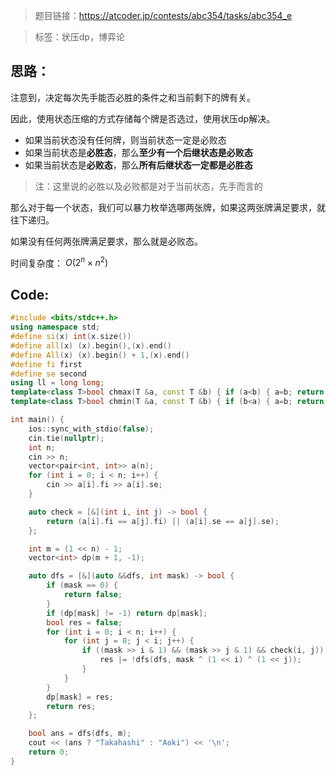 > 题目链接：https://atcoder.jp/contests/abc354/tasks/abc354_e

> 标签：状压dp，博弈论

## 思路：

注意到，决定每次先手能否必胜的条件之和当前剩下的牌有关。

因此，使用状态压缩的方式存储每个牌是否选过，使用状压dp解决。

- 如果当前状态没有任何牌，则当前状态一定是必败态
- 如果当前状态是**必胜态**，那么**至少有一个后继状态是必败态**
- 如果当前状态是**必败态**，那么**所有后继状态一定都是必胜态**

> 注：这里说的必胜以及必败都是对于当前状态，先手而言的

那么对于每一个状态，我们可以暴力枚举选哪两张牌，如果这两张牌满足要求，就往下递归。

如果没有任何两张牌满足要求，那么就是必败态。

时间复杂度： $O(2^{n}\times n^{2})$ 

## Code:

```c++
#include <bits/stdc++.h>
using namespace std;
#define si(x) int(x.size())
#define all(x) (x).begin(),(x).end()
#define All(x) (x).begin() + 1,(x).end()
#define fi first
#define se second
using ll = long long;
template<class T>bool chmax(T &a, const T &b) { if (a<b) { a=b; return true; } return false; }
template<class T>bool chmin(T &a, const T &b) { if (b<a) { a=b; return true; } return false; }

int main() {
    ios::sync_with_stdio(false);
    cin.tie(nullptr);
    int n;
    cin >> n;
    vector<pair<int, int>> a(n);
    for (int i = 0; i < n; i++) {
    	cin >> a[i].fi >> a[i].se;
    }

    auto check = [&](int i, int j) -> bool {
    	return (a[i].fi == a[j].fi) || (a[i].se == a[j].se);
    };

    int m = (1 << n) - 1;
    vector<int> dp(m + 1, -1);

    auto dfs = [&](auto &&dfs, int mask) -> bool {
    	if (mask == 0) {
    		return false;
    	}
    	if (dp[mask] != -1) return dp[mask];
    	bool res = false;
    	for (int i = 0; i < n; i++) {
    		for (int j = 0; j < i; j++) {
    			if ((mask >> i & 1) && (mask >> j & 1) && check(i, j)) {
    				res |= !dfs(dfs, mask ^ (1 << i) ^ (1 << j));
    			}
    		}
    	}
    	dp[mask] = res;
    	return res;
    };

    bool ans = dfs(dfs, m);
    cout << (ans ? "Takahashi" : "Aoki") << '\n';
    return 0;
}
```

